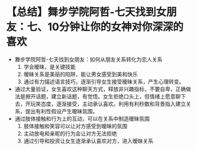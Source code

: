 # 【总结】舞步学院阿哲-七天找到女朋友：七、10分钟让你的女神对你深深的喜欢

-   舞步学院阿哲-七天找到女朋友：如何从朋友关系转化为恋人关系
    1.  学会暧昧，是关键技能
    2.  暧昧关系是美丽的陷阱，能让男女感受到美和快乐
    3.  通过有力描述语言技巧，逐渐引导女生接受暧昧关系，产生心理转变。
-   通过大量验证，女生喜欢这种聊天方式，释放非兴趣指标，不要自卑，正确做法是擦开话题，建立新话题，有觉悟。女生拒绝口头上，但情绪上愿意聊下去，开玩笑态度，逐渐接受，主动承认喜欢。利用有利秒数和背景指入建立关系，提出有利性假设产生暧昧氛围。
-   通过肢体接触和行为上的互动，可以在关系中制造暧昧氛围
    1.  肢体接触和笑容可以让对方感受到暧昧的氛围
    2.  主动放电和亲昵的行为会让对方无法拒绝
    3.  通过引导和投资让女生逐渐承认喜欢对方，进入暧昧关系